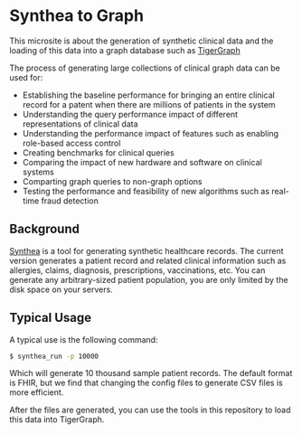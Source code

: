 # Synthea to Graph

This microsite is about the generation of synthetic clinical data and the loading of this data into a graph database such as [TigerGraph](tigergraph.com)

The process of generating large collections of clinical graph data can be used for:

* Establishing the baseline performance for bringing an entire clinical record for a patent when there are millions of patients in the system
* Understanding the query performance impact of different representations of clinical data
* Understanding the performance impact of features such as enabling role-based access control
* Creating benchmarks for clinical queries
* Comparing the impact of new hardware and software on clinical systems
* Comparting graph queries to non-graph options
* Testing the performance and feasibility of new algorithms such as real-time fraud detection

## Background

[Synthea](https://synthetichealth.github.io/synthea/) is a tool for generating synthetic healthcare records.  The current version generates a patient record and related clinical information such as allergies, claims, diagnosis, prescriptions, vaccinations, etc.  You can generate any arbitrary-sized patient population, you are only limited by the disk space on your servers.

## Typical Usage

A typical use is the following command:

```sh
$ synthea_run -p 10000
```

Which will generate 10 thousand sample patient records.  The default format is FHIR, but we find that changing the config files to generate CSV files is more efficient.

After the files are generated, you can use the tools in this repository to load this data into TigerGraph.


